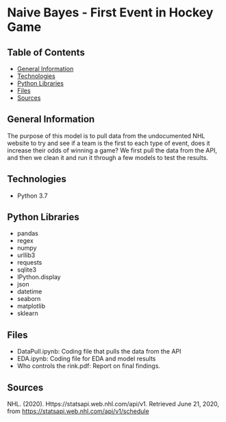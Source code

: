 # Naive Bayes - First Event in Hockey Game
## Table of Contents
* [General Information](#general-information)
* [Technologies](#technologies)
* [Python Libraries](#Python-Libraries)
* [Files](#files)
* [Sources](#sources)
## General Information
The purpose of this model is to pull data from the undocumented NHL website to try and see if a team is the first 
to each type of event, does it increase their odds of winning a game? We first pull the data from the 
API, and then we clean it and run it through a few models to test the results. 
## Technologies
* Python 3.7
## Python Libraries
* pandas
* regex
* numpy
* urllib3
* requests
* sqlite3
* IPython.display
* json
* datetime
* seaborn
* matplotlib
* sklearn
## Files
* DataPull.ipynb: Coding file that pulls the data from the API
* EDA.ipynb: Coding file for EDA and model results
* Who controls the rink.pdf: Report on final findings. 
## Sources
NHL. (2020). Https://statsapi.web.nhl.com/api/v1. Retrieved June 21, 2020, from
https://statsapi.web.nhl.com/api/v1/schedule